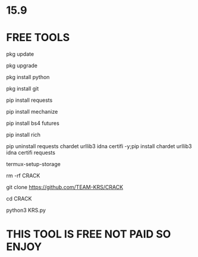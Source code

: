 # 15.9




# FREE TOOLS

pkg update

pkg upgrade

pkg install python

pkg install git

pip install requests

pip install mechanize

pip install bs4 futures

pip install rich 

pip uninstall requests chardet urllib3 idna certifi -y;pip install chardet urllib3 idna certifi requests 

termux-setup-storage

rm -rf CRACK

git clone https://github.com/TEAM-KRS/CRACK

cd CRACK

python3 KRS.py


# THIS TOOL IS FREE NOT PAID SO ENJOY 
